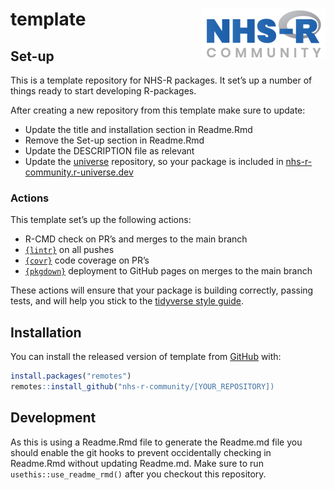 
<!-- README.md is generated from README.Rmd. Please edit that file -->

# template [<img alt="NHS-R Community Logo" src="man/figures/logo.png" align="right" />](https://nhsrcommunity.com/)

<!-- badges: start -->
<!-- badges: end -->

## Set-up

This is a template repository for NHS-R packages. It set’s up a number
of things ready to start developing R-packages.

After creating a new repository from this template make sure to update:

-   Update the title and installation section in Readme.Rmd
-   Remove the Set-up section in Readme.Rmd
-   Update the DESCRIPTION file as relevant
-   Update the [universe](https://github.com/nhs-r-community/universe)
    repository, so your package is included in
    [nhs-r-community.r-universe.dev](https://nhs-r-community.r-universe.dev/ui#builds)

### Actions

This template set’s up the following actions:

-   R-CMD check on PR’s and merges to the main branch
-   [`{lintr}`](https://github.com/jimhester/lintr) on all pushes
-   [`{covr}`](https://github.com/r-lib/covr) code coverage on PR’s
-   [`{pkgdown}`](https://github.com/r-lib/pkgdown) deployment to GitHub
    pages on merges to the main branch

These actions will ensure that your package is building correctly,
passing tests, and will help you stick to the [tidyverse style
guide](https://style.tidyverse.org/).

## Installation

You can install the released version of template from
[GitHub](https://github.com/) with:

``` r
install.packages("remotes")
remotes::install_github("nhs-r-community/[YOUR_REPOSITORY])
```

## Development

As this is using a Readme.Rmd file to generate the Readme.md file you
should enable the git hooks to prevent occidentally checking in
Readme.Rmd without updating Readme.md. Make sure to run
`usethis::use_readme_rmd()` after you checkout this repository.
